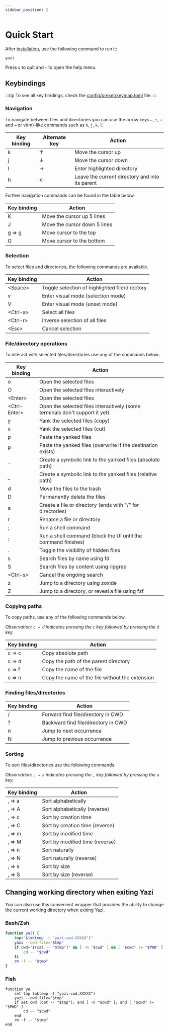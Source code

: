 ```yaml
---
sidebar_position: 2
---
```


# Quick Start

After [installation](./installation.md), use the following command to run it:

```bash
yazi
```

Press `q` to quit and `~` to open the help menu.

## Keybindings

:::tip
To see all key bindings, check the [config/preset/keymap.toml](https://github.com/sxyazi/yazi/blob/main/config/preset/keymap.toml) file.
:::

### Navigation

To navigate between files and directories you can use the arrow keys `←`, `↑`, `↓` and `→` or vi(m)-like commands such as `h`, `j`, `k`, `l`:

| Key binding | Alternate key | Action                                          |
| ----------- | ------------- | ----------------------------------------------- |
| k           | ↑             | Move the cursor up                              |
| j           | ↓             | Move the cursor down                            |
| l           | →             | Enter highlighted directory                     |
| h           | ←             | Leave the current directory and into its parent |

Further navigation commands can be found in the table below.

| Key binding | Action                       |
| ----------- | ---------------------------- |
| K           | Move the cursor up 5 lines   |
| J           | Move the cursor down 5 lines |
| g ⇒ g       | Move cursor to the top       |
| G           | Move cursor to the bottom    |

### Selection

To select files and directories, the following commands are available.

| Key binding | Action                                         |
| ----------- | ---------------------------------------------- |
| <Space\>    | Toggle selection of highlighted file/directory |
| v           | Enter visual mode (selection mode)             |
| V           | Enter visual mode (unset mode)                 |
| <Ctrl-a\>   | Select all files                               |
| <Ctrl-r\>   | Inverse selection of all files                 |
| <Esc\>      | Cancel selection                               |

### File/directory operations

To interact with selected files/directories use any of the commands below.

| Key binding   | Action                                                                      |
| ------------- | --------------------------------------------------------------------------- |
| o             | Open the selected files                                                     |
| O             | Open the selected files interactively                                       |
| <Enter\>      | Open the selected files                                                     |
| <Ctrl-Enter\> | Open the selected files interactively (some terminals don't support it yet) |
| y             | Yank the selected files (copy)                                              |
| x             | Yank the selected files (cut)                                               |
| p             | Paste the yanked files                                                      |
| P             | Paste the yanked files (overwrite if the destination exists)                |
| -             | Create a symbolic link to the yanked files (absolute path)                  |
| \_            | Create a symbolic link to the yanked files (relative path)                  |
| d             | Move the files to the trash                                                 |
| D             | Permanently delete the files                                                |
| a             | Create a file or directory (ends with "/" for directories)                  |
| r             | Rename a file or directory                                                  |
| ;             | Run a shell command                                                         |
| :             | Run a shell command (block the UI until the command finishes)               |
| .             | Toggle the visibility of hidden files                                       |
| s             | Search files by name using fd                                               |
| S             | Search files by content using ripgrep                                       |
| <Ctrl-s\>     | Cancel the ongoing search                                                   |
| z             | Jump to a directory using zoxide                                            |
| Z             | Jump to a directory, or reveal a file using fzf                             |

### Copying paths

To copy paths, use any of the following commands below.

_Observation: `c ⇒ d` indicates pressing the `c` key followed by pressing the `d` key._

| Key binding | Action                                          |
| ----------- | ----------------------------------------------- |
| c ⇒ c       | Copy absolute path                              |
| c ⇒ d       | Copy the path of the parent directory           |
| c ⇒ f       | Copy the name of the file                       |
| c ⇒ n       | Copy the name of the file without the extension |

### Finding files/directories

| Key binding | Action                              |
| ----------- | ----------------------------------- |
| /           | Forward find file/directory in CWD  |
| ?           | Backward find file/directory in CWD |
| n           | Jump to next occurrence             |
| N           | Jump to previous occurrence         |

### Sorting

To sort files/directories use the following commands.

_Observation: `, ⇒ a` indicates pressing the `,` key followed by pressing the `a` key._

| Key binding | Action                          |
| ----------- | ------------------------------- |
| , ⇒ a       | Sort alphabetically             |
| , ⇒ A       | Sort alphabetically (reverse)   |
| , ⇒ c       | Sort by creation time           |
| , ⇒ C       | Sort by creation time (reverse) |
| , ⇒ m       | Sort by modified time           |
| , ⇒ M       | Sort by modified time (reverse) |
| , ⇒ n       | Sort naturally                  |
| , ⇒ N       | Sort naturally (reverse)        |
| , ⇒ s       | Sort by size                    |
| , ⇒ S       | Sort by size (reverse)          |

## Changing working directory when exiting Yazi

You can also use this convenient wrapper that provides the ability to change the current working directory when exiting Yazi.

### Bash/Zsh

```bash
function ya() {
	tmp="$(mktemp -t "yazi-cwd.XXXXX")"
	yazi --cwd-file="$tmp"
	if cwd="$(cat -- "$tmp")" && [ -n "$cwd" ] && [ "$cwd" != "$PWD" ]; then
		cd -- "$cwd"
	fi
	rm -f -- "$tmp"
}
```

### Fish

```shell
function ya
    set tmp (mktemp -t "yazi-cwd.XXXXX")
    yazi --cwd-file="$tmp"
    if set cwd (cat -- "$tmp"); and [ -n "$cwd" ]; and [ "$cwd" != "$PWD" ]
        cd -- "$cwd"
    end
    rm -f -- "$tmp"
end
```
